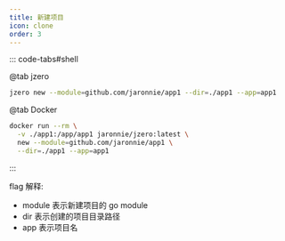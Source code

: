 ```yaml
---
title: 新建项目
icon: clone
order: 3
---
```


::: code-tabs#shell

@tab jzero

```bash
jzero new --module=github.com/jaronnie/app1 --dir=./app1 --app=app1
```

@tab Docker

```bash
docker run --rm \
  -v ./app1:/app/app1 jaronnie/jzero:latest \
  new --module=github.com/jaronnie/app1 \
  --dir=./app1 --app=app1
```
:::

flag 解释:

* module 表示新建项目的 go module
* dir 表示创建的项目目录路径
* app 表示项目名
